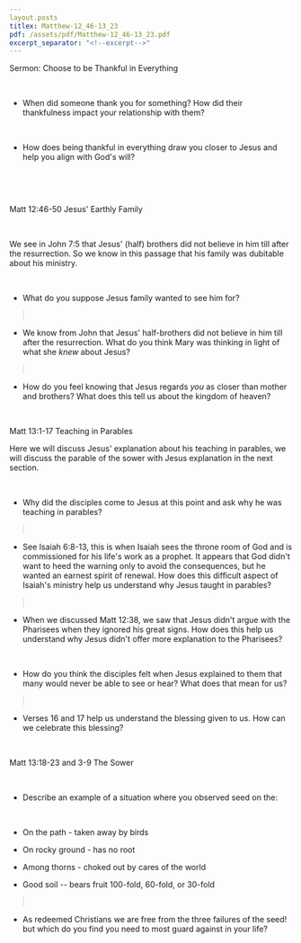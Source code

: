 ```yaml
---
layout.posts
titlex: Matthew-12_46-13_23
pdf: /assets/pdf/Matthew-12_46-13_23.pdf
excerpt_separator: "<!--excerpt-->"
---
```

Sermon: Choose to be Thankful in Everything

 

-   When did someone thank you for something? How did their thankfulness
    impact your relationship with them?

 

-   How does being thankful in everything draw you closer to Jesus and
    help you align with God\'s will?

 <!--excerpt-->

 

Matt 12:46-50 Jesus' Earthly Family

 

We see in John 7:5 that Jesus\' (half) brothers did not believe in him
till after the resurrection. So we know in this passage that his family
was dubitable about his ministry.

 

-   What do you suppose Jesus family wanted to see him for?

>  

-   We know from John that Jesus\' half-brothers did not believe in him
    till after the resurrection. What do you think Mary was thinking in
    light of what she *knew* about Jesus?

>  

-   How do you feel knowing that Jesus regards *you* as closer than
    mother and brothers? What does this tell us about the kingdom of
    heaven?

 

Matt 13:1-17 Teaching in Parables

Here we will discuss Jesus' explanation about his teaching in parables,
we will discuss the parable of the sower with Jesus explanation in the
next section.

 

-   Why did the disciples come to Jesus at this point and ask why he was
    teaching in parables?

>  

-   See Isaiah 6:8-13, this is when Isaiah sees the throne room of God
    and is commissioned for his life\'s work as a prophet. It appears
    that God didn\'t want to heed the warning only to avoid the
    consequences, but he wanted an earnest spirit of renewal. How does
    this difficult aspect of Isaiah\'s ministry help us understand why
    Jesus taught in parables?

>  

-   When we discussed Matt 12:38, we saw that Jesus didn\'t argue with
    the Pharisees when they ignored his great signs. How does this help
    us understand why Jesus didn\'t offer more explanation to the
    Pharisees?

 

-   How do you think the disciples felt when Jesus explained to them
    that many would never be able to see or hear? What does that mean
    for us?

>  

-   Verses 16 and 17 help us understand the blessing given to us. How
    can we celebrate this blessing?

 

Matt 13:18-23 and 3-9 The Sower

 

-   Describe an example of a situation where you observed seed on the:

 

-   On the path - taken away by birds

-   On rocky ground - has no root

-   Among thorns - choked out by cares of the world

-   Good soil \-- bears fruit 100-fold, 60-fold, or 30-fold

>  

-   As redeemed Christians we are free from the three failures of the
    seed! but which do you find you need to most guard against in your
    life?

 
